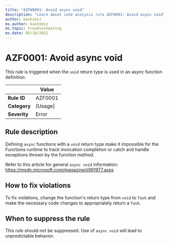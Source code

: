 ```yaml
---
title: "AZFW0001: Avoid async void"
description: "Learn about code analysis rule AZF0001: Avoid async void"
author: kashimiz
ms.author: kashimiz
ms.topic: troubleshooting
ms.date: 05/10/2021
---
```


# AZF0001: Avoid async void

This rule is triggered when the `void` return type is used in an async function definition.

| | Value |
|-|-|
| **Rule ID** |AZF0001|
| **Category** |[Usage]|
| **Severity** |Error|

## Rule description

Defining `async` functions with a `void` return type make it impossible for the Functions runtime to track invocation completion or catch and handle exceptions thrown by the function method.

Refer to this article for general `async void` information: https://msdn.microsoft.com/magazine/jj991977.aspx

## How to fix violations

To fix violations, change the function's return type from `void` to `Task` and make the necessary code changes to appropriately return a `Task`.

## When to suppress the rule

This rule should not be suppressed. Use of `async void` will lead to unpredictable behavior.
